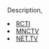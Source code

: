 Description,
<li><a href="https://murid-nakal.github.io/mn/mnowid/123-062-124">RCTI</a></li>

<li><a href="https://murid-nakal.github.io/mn/mnowid/124-062-125">MNCTV</a></li>

<li><a href="https://murid-nakal.github.io/mn/mnowid/125-062-126">NET.TV</a></li>
